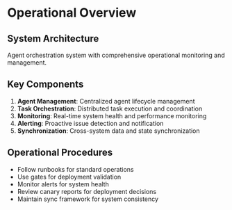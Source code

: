# Operational Overview

## System Architecture
Agent orchestration system with comprehensive operational monitoring and management.

## Key Components
1. **Agent Management**: Centralized agent lifecycle management
2. **Task Orchestration**: Distributed task execution and coordination
3. **Monitoring**: Real-time system health and performance monitoring
4. **Alerting**: Proactive issue detection and notification
5. **Synchronization**: Cross-system data and state synchronization

## Operational Procedures
- Follow runbooks for standard operations
- Use gates for deployment validation
- Monitor alerts for system health
- Review canary reports for deployment decisions
- Maintain sync framework for system consistency
